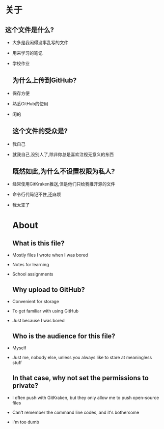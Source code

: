   #  关于
  ## 这个文件是什么?
* 大多是我闲得没事乱写的文件
* 用来学习的笔记
* 学校作业

  ## 为什么上传到GitHub?
* 保存方便
* 熟悉GitHub的使用
* 闲的

  ## 这个文件的受众是?
* 我自己
* 就我自己,没别人了,除非你总是喜欢注视无意义的东西

  ## 既然如此,为什么不设置权限为私人?
* 经常使用GitKraken推送,但是他们只给我推开源的文件
* 命令行代码记不住,还麻烦
* 我太笨了


  #  About
  ## What is this file?
* Mostly files I wrote when I was bored
* Notes for learning
* School assignments

  ## Why upload to GitHub?
* Convenient for storage
* To get familiar with using GitHub
* Just because I was bored

  ## Who is the audience for this file?
* Myself
* Just me, nobody else, unless you always like to stare at meaningless stuff

  ## In that case, why not set the permissions to private?
* I often push with GitKraken, but they only allow me to push open-source files
* Can't remember the command line codes, and it's bothersome
* I'm too dumb
